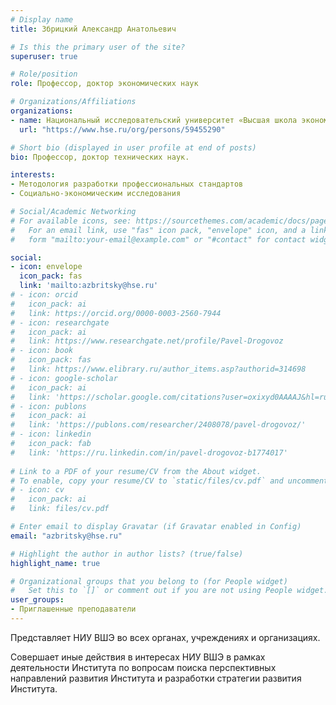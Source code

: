 ```yaml
---
# Display name
title: Збрицкий Александр Анатольевич

# Is this the primary user of the site?
superuser: true

# Role/position
role: Профессор, доктор экономических наук

# Organizations/Affiliations
organizations:
- name: Национальный исследовательский университет «Высшая школа экономики»
  url: "https://www.hse.ru/org/persons/59455290"

# Short bio (displayed in user profile at end of posts)
bio: Профессор, доктор технических наук.

interests:
- Методология разработки профессиональных стандартов
- Социально-экономическим исследования

# Social/Academic Networking
# For available icons, see: https://sourcethemes.com/academic/docs/page-builder/#icons
#   For an email link, use "fas" icon pack, "envelope" icon, and a link in the
#   form "mailto:your-email@example.com" or "#contact" for contact widget.

social:
- icon: envelope
  icon_pack: fas
  link: 'mailto:azbritsky@hse.ru'
# - icon: orcid
#   icon_pack: ai
#   link: https://orcid.org/0000-0003-2560-7944
# - icon: researchgate
#   icon_pack: ai
#   link: https://www.researchgate.net/profile/Pavel-Drogovoz
# - icon: book
#   icon_pack: fas
#   link: https://www.elibrary.ru/author_items.asp?authorid=314698
# - icon: google-scholar
#   icon_pack: ai
#   link: 'https://scholar.google.com/citations?user=oxixyd0AAAAJ&hl=ru'
# - icon: publons
#   icon_pack: ai
#   link: 'https://publons.com/researcher/2408078/pavel-drogovoz/'
# - icon: linkedin
#   icon_pack: fab
#   link: 'https://ru.linkedin.com/in/pavel-drogovoz-b1774017'
  
# Link to a PDF of your resume/CV from the About widget.
# To enable, copy your resume/CV to `static/files/cv.pdf` and uncomment the lines below.
# - icon: cv
#   icon_pack: ai
#   link: files/cv.pdf

# Enter email to display Gravatar (if Gravatar enabled in Config)
email: "azbritsky@hse.ru"

# Highlight the author in author lists? (true/false)
highlight_name: true

# Organizational groups that you belong to (for People widget)
#   Set this to `[]` or comment out if you are not using People widget.
user_groups:
- Приглашенные преподаватели
---
```


Представляет НИУ ВШЭ во всех органах, учреждениях и организациях.

Совершает иные действия в интересах НИУ ВШЭ в рамках деятельности Института по вопросам поиска перспективных направлений развития Института и разработки стратегии развития Института.


